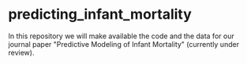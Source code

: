 # predicting_infant_mortality
In this repository we will make available the code and the data for our journal paper "Predictive Modeling of Infant Mortality" (currently under review).
